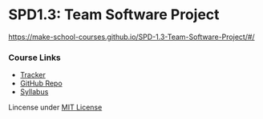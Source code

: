 # SPD1.3: Team Software Project
https://make-school-courses.github.io/SPD-1.3-Team-Software-Project/#/

### Course Links
- [Tracker]()
- [GitHub Repo](https://github.com/Make-School-Courses/SPD-1.3-Team-Software-Project)
- [Syllabus](https://make-school-courses.github.io/SPD-1.3-Team-Software-Project/#/README)

Lincense under [MIT License](LICENSE)

